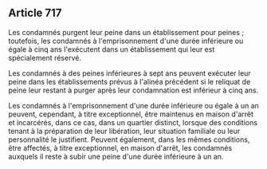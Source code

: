 Article 717
----
Les condamnés purgent leur peine dans un établissement pour peines ; toutefois,
les condamnés à l'emprisonnement d'une durée inférieure ou égale à cinq ans
l'exécutent dans un établissement qui leur est spécialement réservé.

Les condamnés à des peines inférieures à sept ans peuvent exécuter leur peine
dans les établissements prévus à l'alinéa précédent si le reliquat de peine leur
restant à purger après leur condamnation est inférieur à cinq ans.

Les condamnés à l'emprisonnement d'une durée inférieure ou égale à un an
peuvent, cependant, à titre exceptionnel, être maintenus en maison d'arrêt et
incarcérés, dans ce cas, dans un quartier distinct, lorsque des conditions
tenant à la préparation de leur libération, leur situation familiale ou leur
personnalité le justifient. Peuvent également, dans les mêmes conditions, être
affectés, à titre exceptionnel, en maison d'arrêt, les condamnés auxquels il
reste à subir une peine d'une durée inférieure à un an.
